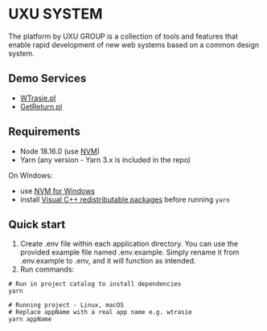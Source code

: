 # UXU SYSTEM

The platform by UXU GROUP is a collection of tools and features that enable rapid development of new web systems based on a common design system.

## Demo Services

- [WTrasie.pl](https://wtrasie.pl/)
- [GetReturn.pl](https://www.getreturn.pl)

## Requirements

- Node 18.16.0 (use [NVM](https://github.com/nvm-sh/nvm))
- Yarn (any version - Yarn 3.x is included in the repo)

On Windows:

- use [NVM for Windows](https://github.com/coreybutler/nvm-windows)
- install [Visual C++ redistributable packages](https://support.microsoft.com/en-us/topic/the-latest-supported-visual-c-downloads-2647da03-1eea-4433-9aff-95f26a218cc0) before running `yarn`

## Quick start

1. Create .env file within each application directory. You can use the provided example file named .env.example. Simply rename it from .env.example to .env, and it will function as intended.
1. Run commands:

```shell
# Run in project catalog to install dependencies
yarn
```

```shell
# Running project - Linux, macOS
# Replace appName with a real app name e.g. wtrasie
yarn appName
```